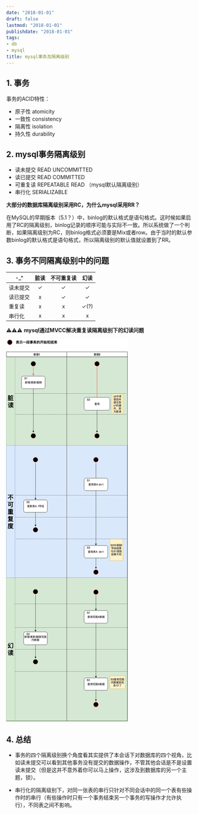 ```yaml
---
date: "2018-01-01"
draft: false
lastmod: "2018-01-01"
publishdate: "2018-01-01"
tags:
- db
- mysql
title: mysql事务及隔离级别
---
```


## 1. 事务
事务的ACID特性：
* 原子性 atomicity
* 一致性 consistency
* 隔离性 isolation
* 持久性 durability

## 2. mysql事务隔离级别
* 读未提交 READ UNCOMMITTED
* 读已提交 READ COMMITTED
* 可重复读 REPEATABLE READ （mysql默认隔离级别）
* 串行化 SERIALIZABLE

**大部分的数据库隔离级别采用RC，为什么mysql采用RR？**

在MySQL的早期版本（5.1？）中，binlog的默认格式是语句格式。这时候如果启用了RC的隔离级别，binlog记录的顺序可能与实际不一致。所以系统做了一个判断，如果隔离级别为RC，则binlog格式必须要是Mix或者row。由于当时的默认参数binlog的默认格式是语句格式，所以隔离级别的默认值就设置到了RR。

## 3. 事务不同隔离级别中的问题

|      -_^     | 脏读        | 不可重复读 | 幻读 |
| --------- | :----------:|:---------:|:-----:|
| 读未提交      | ✓         | ✓        |   ✓    |
| 读已提交      | x         | ✓        |    ✓   |
| 重复读       | x         | x        |     ✓(?)  |
| 串行化       | x         | x       |    x   |

⚠️⚠️⚠️ **mysql通过MVCC解决重复读隔离级别下的幻读问题**

![transaction-issue](../../../picture/transaction-issue.png)

## 4. 总结
* 事务的四个隔离级别换个角度看其实提供了本会话下对数据库的四个视角，比如读未提交可以看到其他事务没有提交的数据操作，不管其他会话是不是设置读未提交（但是这并不意外着你可以马上操作，这涉及到数据库的另一个主题，锁）。

* 串行化的隔离级别下，对同一张表的串行只针对不同会话中的同一个表有些操作时的串行（有些操作时只有一个事务结束另一个事务的写操作才允许执行），不同表之间不影响。
